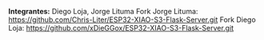 **Integrantes:** Diego Loja, Jorge Lituma
Fork Jorge Lituma: https://github.com/Chris-Liter/ESP32-XIAO-S3-Flask-Server.git
Fork Diego Loja: https://github.com/xDieGGox/ESP32-XIAO-S3-Flask-Server.git
